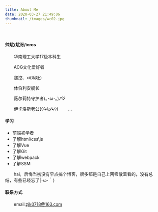 ```yaml
---
title: About Me
date: 2020-03-27 21:49:06
thumbnail: /images/wc02.jpg
---
```

<br />

#### **帅斌/斌哥/icros**

　　华南理工大学17级本科生

　　ACG文化爱好者

　　腿控、xi(啊呸)

　　休伯利安舰长

　　薇尔莉特守护者(｡･ω･｡)ﾉ♡

　　伊卡洛斯老公(⁄ ⁄•⁄ω⁄•⁄ ⁄)
　　...　　
<br />

#### **学习**
+ 前端初学者  
+ 了解html\css\js
+ 了解Vue
+ 了解Git
+ 了解webpack
+ 了解SSM

　　hai，后悔当初没有早点搞个博客，很多都是自己上网零散着看的，没有总结，有些已经忘了|･ω･｀)
<br />

#### **联系方式**
　　email:zjk0718@163.com

